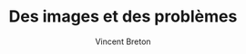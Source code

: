 ---
layout: post
title: "Des images et des problèmes"
link: "https://vincentbreton.fr/des-images-et-des-problemes"
author: "Vincent Breton"
published_date: "06/04/2025"
description: "Tenir un blogue ou un site c’est se confronter très vite à la problématique des images. Une affaire de message, d’efficacité, de référencement,de droits, de format, de taille, d’adaptabilité et je trouve que les réponses ne sont pas si simples et les outils souvent à côté de la plaque."
language: "fr"
categories: 
   - Liens
tags: "blog"
og-tags: "blog"
permalink: /:categories/:year/:month/:day/:title/
---